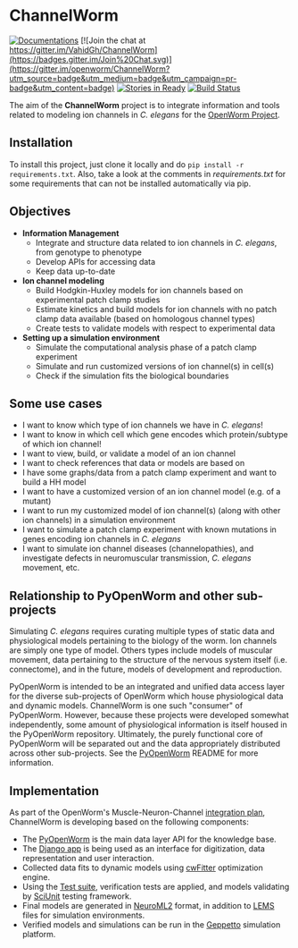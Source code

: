 # ChannelWorm

[![Documentations](https://readthedocs.org/projects/channelworm/badge/?version=latest)](http://channelworm.readthedocs.org/en/latest/) [![Join the chat at https://gitter.im/VahidGh/ChannelWorm](https://badges.gitter.im/Join%20Chat.svg)](https://gitter.im/openworm/ChannelWorm?utm_source=badge&utm_medium=badge&utm_campaign=pr-badge&utm_content=badge) [![Stories in Ready](https://badge.waffle.io/vahidgh/channelworm.png?label=ready&title=Ready)](https://waffle.io/vahidgh/channelworm) [![Build Status](https://travis-ci.org/openworm/ChannelWorm.svg?branch=dev)](https://travis-ci.org/openworm/ChannelWorm)

The aim of the **ChannelWorm** project is to integrate information and tools related to
modeling ion channels in *C. elegans* for the [OpenWorm Project](https://github.com/openworm).

## Installation

To install this project, just clone it locally and do `pip install -r requirements.txt`.
Also, take a look at the comments in *requirements.txt* for some requirements that can not be installed automatically via pip.

## Objectives
* **Information Management**
  * Integrate and structure data related to ion channels in *C. elegans*, from genotype to phenotype
  * Develop APIs for accessing data
  * Keep data up-to-date
* **Ion channel modeling**
  * Build Hodgkin-Huxley models for ion channels based on experimental patch clamp studies
  * Estimate kinetics and build models for ion channels with no patch clamp data available (based on homologous channel types)
  * Create tests to validate models with respect to experimental data
* **Setting up a simulation environment**
  * Simulate the computational analysis phase of a patch clamp experiment
  * Simulate and run customized versions of ion channel(s) in cell(s)
  * Check if the simulation fits the biological boundaries

## Some use cases
  * I want to know which type of ion channels we have in *C. elegans*!
  * I want to know in which cell which gene encodes which protein/subtype of which ion channel!
  * I want to view, build, or validate a model of an ion channel
  * I want to check references that data or models are based on
  * I have some graphs/data from a patch clamp experiment and want to build a HH model
  * I want to have a customized version of an ion channel model (e.g. of a mutant)
  * I want to run my customized model of ion channel(s) (along with other ion channels) in a simulation environment
  * I want to simulate a patch clamp experiment with known mutations in genes encoding ion channels in *C. elegans*
  * I want to simulate ion channel diseases (channelopathies), and investigate defects in neuromuscular transmission, *C. elegans* movement, etc.

## Relationship to PyOpenWorm and other sub-projects
Simulating *C. elegans* requires curating multiple types of static data and physiological models
pertaining to the biology of the worm.  Ion channels are simply one type of model.
Others types include models of muscular movement, data pertaining to the structure
of the nervous system itself (i.e. connectome),
and in the future, models of development and reproduction.  

PyOpenWorm is intended to be an integrated and unified data access layer for
the diverse sub-projects of OpenWorm which house physiological data and dynamic models.
ChannelWorm is one such "consumer" of PyOpenWorm.  However, because these
projects were developed somewhat independently, some amount of physiological
information is itself housed in the PyOpenWorm repository.  Ultimately, the
purely functional core of PyOpenWorm will be separated out and the data
appropriately distributed across other sub-projects. See the [PyOpenWorm](https://github.com/openworm/PyOpenWorm)
README for more information.   

## Implementation
As part of the OpenWorm's Muscle-Neuron-Channel [integration plan](http://docs.openworm.org/en/latest/Projects/muscle-neuron-integration/), ChannelWorm is developing based on the following components:

   * The [PyOpenWorm](https://github.com/openworm/PyOpenWorm) is the main data layer API for the knowledge base.
   * The [Django app](http://channelwormdjango-channelworm.rhcloud.com/) is being used as an interface for digitization, data representation and user interaction.
   * Collected data fits to dynamic models using [cwFitter](https://github.com/openworm/ChannelWorm/tree/master/channelworm/fitter) optimization engine.
   * Using the [Test suite](https://github.com/openworm/ChannelWorm/tree/master/tests), verification tests are applied, and models validating by [SciUnit](https://github.com/scidash/sciunit) testing framework.
   * Final models are generated in [NeuroML2](https://github.com/NeuroML) format, in addition to [LEMS](https://github.com/LEMS) files for simulation environments.
   * Verified models and simulations can be run in the [Geppetto](https://github.com/openworm/org.geppetto) simulation platform.
